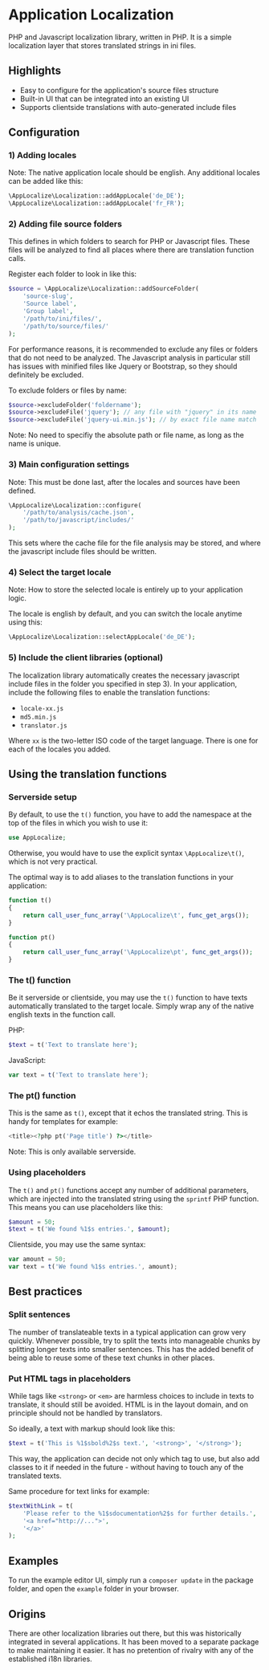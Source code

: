 # Application Localization

PHP and Javascript localization library, written in PHP. It is a simple localization layer that stores translated strings in ini files.

## Highlights

* Easy to configure for the application's source files structure
* Built-in UI that can be integrated into an existing UI
* Supports clientside translations with auto-generated include files

## Configuration

### 1) Adding locales

Note: The native application locale should be english. Any additional locales can be added like this:

```php
\AppLocalize\Localization::addAppLocale('de_DE');
\AppLocalize\Localization::addAppLocale('fr_FR');
````
### 2) Adding file source folders

This defines in which folders to search for PHP or Javascript files. These files will be analyzed to find all places where there are translation function calls. 

Register each folder to look in like this: 

```php
$source = \AppLocalize\Localization::addSourceFolder(
    'source-slug', 
    'Source label', 
    'Group label', 
    '/path/to/ini/files/', 
    '/path/to/source/files/'
);
```

For performance reasons, it is recommended to exclude any files or folders that do not need to be analyzed. The Javascript analysis in particular still has issues with minified files like Jquery or Bootstrap, so they should definitely be excluded.

To exclude folders or files by name:

```php
$source->excludeFolder('foldername');
$source->excludeFile('jquery'); // any file with "jquery" in its name
$source->excludeFile('jquery-ui.min.js'); // by exact file name match
```

Note: No need to specifiy the absolute path or file name, as long as the name is unique.

### 3) Main configuration settings

Note: This must be done last, after the locales and sources have been defined.

```php
\AppLocalize\Localization::configure(
    '/path/to/analysis/cache.json', 
    '/path/to/javascript/includes/'
);
```
This sets where the cache file for the file analysis may be stored, and where the javascript include files should be written.

### 4) Select the target locale

Note: How to store the selected locale is entirely up to your application logic.

The locale is english by default, and you can switch the locale anytime using this:

```php
\AppLocalize\Localization::selectAppLocale('de_DE');
```

### 5) Include the client libraries (optional)

The localization library automatically creates the necessary javascript include files in the folder you specified in step 3). In your application, include the following files to enable the translation functions:

* `locale-xx.js`
* `md5.min.js`
* `translator.js`

Where `xx` is the two-letter ISO code of the target language. There is one for each of the locales you added.

## Using the translation functions

### Serverside setup

By default, to use the `t()` function, you have to add the namespace at the top of the files in which you wish to use it:

```php
use AppLocalize;
```

Otherwise, you would have to use the explicit syntax `\AppLocalize\t()`, which is not very practical.

The optimal way is to add aliases to the translation functions in your application:

```php
function t()
{
    return call_user_func_array('\AppLocalize\t', func_get_args());
}

function pt()
{
    return call_user_func_array('\AppLocalize\pt', func_get_args());
}
```

### The t() function

Be it serverside or clientside, you may use the `t()` function to have texts automatically translated to the target locale. Simply wrap any of the native english texts in the function call.

PHP:
```php
$text = t('Text to translate here');
```

JavaScript:
```javascript
var text = t('Text to translate here');
```

### The pt() function

This is the same as `t()`, except that it echos the translated string. This is handy for templates for example:

```php
<title><?php pt('Page title') ?></title>
```

Note: This is only available serverside.

### Using placeholders

The `t()` and `pt()` functions accept any number of additional parameters, which are injected into the translated string using the `sprintf` PHP function. This means you can use placeholders like this:

```php
$amount = 50;
$text = t('We found %1$s entries.', $amount);
```

Clientside, you may use the same syntax:

```javascript
var amount = 50;
var text = t('We found %1$s entries.', amount);
```

## Best practices

### Split sentences

The number of translateable texts in a typical application can grow very quickly. Whenever possible, try to split the texts into manageable chunks by splitting longer texts into smaller sentences. This has the added benefit of being able to reuse some of these text chunks in other places.

### Put HTML tags in placeholders

While tags like `<strong>` or `<em>` are harmless choices to include in texts to translate, it should still be avoided. HTML is in the layout domain, and on principle should not be handled by translators.

So ideally, a text with markup should look like this:

```php
$text = t('This is %1$sbold%2$s text.', '<strong>', '</strong>');
```
This way, the application can decide not only which tag to use, but also add classes to it if needed in the future - without having to touch any of the translated texts.

Same procedure for text links for example:

```php
$textWithLink = t(
    'Please refer to the %1$sdocumentation%2$s for further details.',
    '<a href="http://...">',
    '</a>'
);
```

## Examples

To run the example editor UI, simply run a `composer update` in the package folder, and open the `example` folder in your browser. 

## Origins

There are other localization libraries out there, but this was historically integrated in several applications. It has been moved to a separate package to make maintaining it easier. It has no pretention of rivalry with any of the established i18n libraries.
